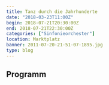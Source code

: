 ```yaml
---
title: Tanz durch die Jahrhunderte
date: "2018-03-23T11:00Z"
begin: 2018-07-21T20:30:00Z
end: 2018-07-21T22:30:00Z
categories: ["Sinfonieorchester"]
location: Marktplatz
banner: 2011-07-20-21-51-07-1895.jpg
type: blog
---
```

## Programm

